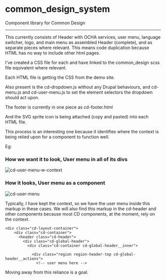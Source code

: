 # common_design_system
Component library for Common Design

---
This currently consists of Header with OCHA services, user menu, language switcher, logo, and main menu as assembled Header (complete), and as separate pieces where relevant.
This means code duplication because HTML has no way to include other html pages.

I've created a CSS file for each and have linked to the common_design scss file equivalent where relevant.

Each HTML file is getting the CSS from the demo site.

Also present is the cd-dropdown.js without any Drupal behaviours, and cd-menu.js and cd-user-menu.js to set the element selectors the dropdown should act upon.

The footer is currently in one piece as cd-footer.html

And the SVG sprite icon is being attached (copy and pasted) into each HTML file.

This process is an interesting one because it identifies where the context is being relied upon for a component to function well.

Eg:
### **How we want it to look**, User menu in all of its divs
![cd-user-menu-w-context](https://user-images.githubusercontent.com/1835923/75886715-f62bf480-5e28-11ea-9263-e4901beae241.png)

### **How it looks**, User menu as a component
![cd-user-menu](https://user-images.githubusercontent.com/1835923/75886761-0b088800-5e29-11ea-9b06-b79aa01081c8.png)

Typically, I have kept the context, so we have the user menu inside this markup in these cases.
We will also find this markup in the cd-header and other components because most CD components, at the moment, rely on the context.
```
<div class="cd-layout-container">
    <div class="cd-container">
      <header class="cd-header">
        <div class="cd-global-header">
          <div class="cd-container cd-global-header__inner">

            <div class="region region-header-top cd-global-header__actions">
              <!-- user menu here -->
```

Moving away from this reliance is a goal.
